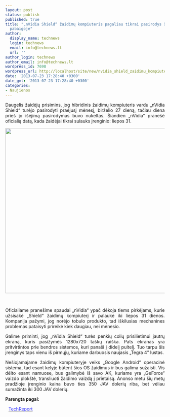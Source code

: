 ```yaml
---
layout: post
status: publish
published: true
title: "„nVidia Shield“ žaidimų kompiuteris pagaliau tikrai pasirodys šio mėnesio
  pabaigoje"
author:
  display_name: technews
  login: technews
  email: info@technews.lt
  url: ''
author_login: technews
author_email: info@technews.lt
wordpress_id: 7698
wordpress_url: http://localhost/site/new/nvidia_shield_zaidimu_kompiuteris_pagaliau_tikrai_pasirodys_sio_menesio_pabaigoje/
date: '2013-07-23 17:28:40 +0300'
date_gmt: '2013-07-23 17:28:40 +0300'
categories:
- Naujienos
---
```

<p style="text-align:justify">Daugelis žaidėjų prisimins, jog hibridinis žaidimų kompiuteris vardu „nVidia Shield“ turėjo pasirodyti praėjusį mėnesį, birželio 27 dieną, tačiau diena prieš jo išėjimą pasirodymas buvo nukeltas. Šiandien „nVidia“ pranešė oficialią datą, kada žaidėjai tikrai sulauks įrenginio: liepos 31.</p>
<p style="text-align:center"> <a target="blank" href="http://www.technologijos.lt/upload/image/n/technologijos/it/S-34918/shield-il.jpg"><img alt="" src="http://www.technologijos.lt/upload/image/n/technologijos/it/S-34918/1-shield-il.jpg" style="width: 520px;" /></a></p>
<div style="text-align:center"> <strong></strong><br/><em></em></div>
<div style="text-align:justify"><!--[if gte mso 9]><![endif]--></p>
<p><span>Oficialiame pranešime spaudai &bdquo;nVidia&ldquo; ypač dėkoja tiems pirkėjams, kurie užsisakė &bdquo;Shield&ldquo; žaidimų kompiuterį ir palaukė iki liepos 31 dienos. Kompanija pažymi, jog norėjo tobulo produkto, tad iškilusias mechanines problemas pataisyti prireikė kiek daugiau, nei mėnesio.</span></p>
<p><span>Galime priminti, jog &bdquo;nVidia Shield&ldquo; turės penkių colių prisilietimui jautrų ekraną, kuris pasižymės 1280x720 taškų raiška. </span><span><span>Pats ekranas yra pritvirtintos prie bendros sistemos, kuri panaši į didelį pultelį.</span> Tuo tarpu šis įrenginys taps vienu iš pirmųjų, kuriame darbuosis naujasis &bdquo;Tegra 4&rdquo; lustas.<br /></span></p>
<p><span>Nešiojamajame žaidimų kompiuteryje veiks &bdquo;Google Android&ldquo; operacinė sistema, tad esant kelyje būtent šios OS žaidimus ir bus galima sužaisti. Vis dėlto esant namuose, bus galimybė iš savo AK, kuriame yra &bdquo;GeForce&ldquo; vaizdo plokštė, transliuoti žaidimo vaizdą į prietaisą. Anonso metu šių metų pradžioje įrenginio kaina buvo ties 350 JAV dolerių riba, bet vėliau sumažinta iki 300 JAV dolerių.</span></p>
</div>
<p><strong>Parengta pagal:</strong></p>
<p style="margin:0px 0px 0px 10px"><a target="blank" href="http://techreport.com/news/25112/nvidia-shield-handheld-will-now-ship-july-31"><span style="color:#2E2EFE">TechReport</span></a></p>
